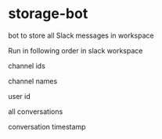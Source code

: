 # storage-bot

bot to store all Slack messages in workspace

Run in following order in slack workspace

channel ids

channel names

user id

all conversations

conversation timestamp

